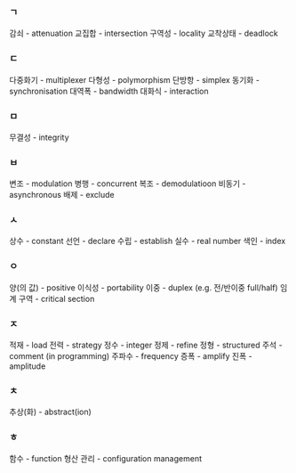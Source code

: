### ㄱ
감쇠 - attenuation
교집합 - intersection
구역성 - locality
교착상태 - deadlock
### ㄷ
다중화기 - multiplexer
다형성 - polymorphism
단방항 - simplex
동기화 - synchronisation
대역폭 - bandwidth
대화식 - interaction
### ㅁ
무결성 - integrity
### ㅂ
변조 - modulation
병행 - concurrent
복조 - demodulatioon
비동기 - asynchronous
배제 - exclude
### ㅅ
상수 - constant
선언 - declare
수립 - establish
실수 - real number
색인 - index
### ㅇ
양(의 값) - positive
이식성 - portability
이중 - duplex (e.g. 전/반이중 full/half)
임계 구역 - critical section
### ㅈ
적재 - load
전력 - strategy
정수 - integer
정제 - refine
정형 - structured
주석 - comment (in programming)
주파수 - frequency
증폭 - amplify
진폭 - amplitude
### ㅊ
추상(화) - abstract(ion)
### ㅎ
함수 - function
형산 관리 - configuration management
